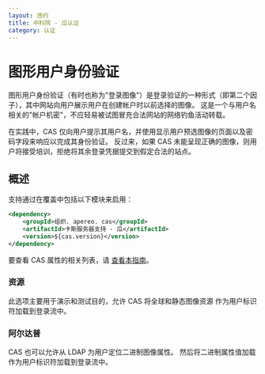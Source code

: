 ```yaml
---
layout: 违约
title: 中科院 - 瓜认证
category: 认证
---
```


# 图形用户身份验证

图形用户身份验证（有时也称为"登录图像"）是登录验证的一种形式（即第二个因子），其中网站向用户展示用户在创建帐户时以前选择的图像。 这是一个与用户名相关的"帐户机密"，不应轻易被试图冒充合法网站的网络钓鱼活动转载。

在实践中，CAS 仅向用户提示其用户名，并使用显示用户预选图像的页面以及密码字段来响应以完成其身份验证。 反过来，如果 CAS 未能呈现正确的图像，则用户将接受培训，拒绝将其余登录凭据提交到假定合法的站点。

## 概述

支持通过在覆盖中包括以下模块来启用：

```xml
<dependency>
    <groupId>组织. apereo. cas</groupId>
    <artifactId>卡斯服务器支持 - 瓜</artifactId>
    <version>${cas.version}</version>
</dependency>
```

要查看 CAS 属性的相关列表，请 [查看本指南](../configuration/Configuration-Properties.html#gua-authentication)。

### 资源

此选项主要用于演示和测试目的，允许 CAS 将全球和静态图像资源 作为用户标识符加载到登录流中。

### 阿尔达普

CAS 也可以允许从 LDAP 为用户定位二进制图像属性。 然后将二进制属性值加载 作为用户标识符加载到登录流中。
